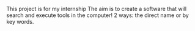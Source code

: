 This project is for my internship
The aim is to create a software that will search and execute tools in the computer!
2 ways: the direct name or by key words.
